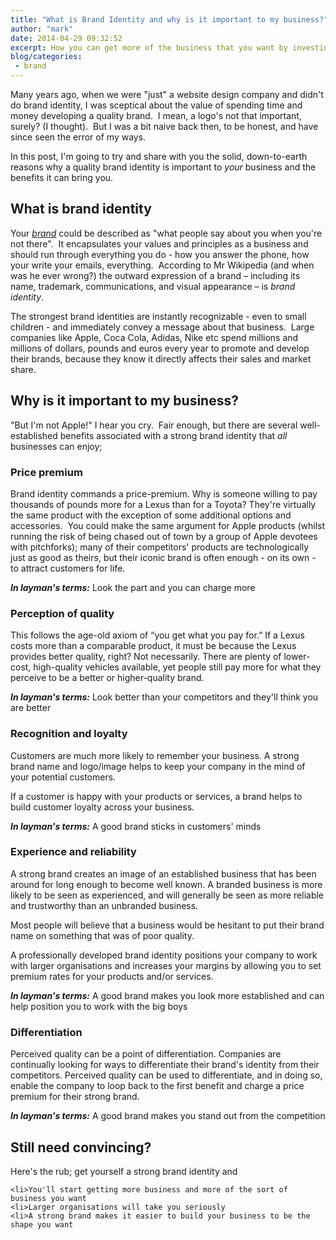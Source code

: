 ```yaml
---
title: "What is Brand Identity and why is it important to my business?"
author: "mark"
date: 2014-04-29 09:32:52
excerpt: How you can get more of the business that you want by investing in a strong brand identity
blog/categories: 
 - brand
---
```


Many years ago, when we were "just" a website design company and didn't do brand identity, I was sceptical about the value of spending time and money developing a quality brand.  I mean, a logo's not that important, surely? (I thought).  But I was a bit naive back then, to be honest, and have since seen the error of my ways.

In this post, I'm going to try and share with you the solid, down-to-earth reasons why a quality brand identity is important to *your* business and the benefits it can bring you.

## What is brand identity

Your [*brand*](http://www.tomango.co.uk/creates/brand/) could be described as "what people say about you when you're not there".  It encapsulates your values and principles as a business and should run through everything you do - how you answer the phone, how your write your emails, everything.  According to Mr Wikipedia (and when was he ever wrong?) the outward expression of a brand – including its name, trademark, communications, and visual appearance – is *brand identity*.

The strongest brand identities are instantly recognizable - even to small children - and immediately convey a message about that business.  Large companies like Apple, Coca Cola, Adidas, Nike etc spend millions and millions of dollars, pounds and euros every year to promote and develop their brands, because they know it directly affects their sales and market share.

## Why is it important to my business?

"But I'm not Apple!" I hear you cry.  Fair enough, but there are several well-established benefits associated with a strong brand identity that *all* businesses can enjoy;

### Price premium

Brand identity commands a price-premium. Why is someone willing to pay thousands of pounds more for a Lexus than for a Toyota? They're virtually the same product with the exception of some additional options and accessories.  You could make the same argument for Apple products (whilst running the risk of being chased out of town by a group of Apple devotees with pitchforks); many of their competitors' products are technologically just as good as theirs, but their iconic brand is often enough - on its own - to attract customers for life.

__*In layman's terms:*__ Look the part and you can charge more

### Perception of quality

This follows the age-old axiom of “you get what you pay for.” If a Lexus costs more than a comparable product, it must be because the Lexus provides better quality, right? Not necessarily. There are plenty of lower-cost, high-quality vehicles available, yet people still pay more for what they perceive to be a better or higher-quality brand.

__*In layman's terms:*__ Look better than your competitors and they'll think you are better

### Recognition and loyalty

Customers are much more likely to remember your business. A strong brand name and logo/image helps to keep your company in the mind of your potential customers.

If a customer is happy with your products or services, a brand helps to build customer loyalty across your business.

__*In layman's terms:*__ A good brand sticks in customers' minds

### Experience and reliability

A strong brand creates an image of an established business that has been around for long enough to become well known. A branded business is more likely to be seen as experienced, and will generally be seen as more reliable and trustworthy than an unbranded business.

Most people will believe that a business would be hesitant to put their brand name on something that was of poor quality.

A professionally developed brand identity positions your company to work with larger organisations and increases your margins by allowing you to set premium rates for your products and/or services.

__*In layman's terms:*__ A good brand makes you look more established and can help position you to work with the big boys

### Differentiation

Perceived quality can be a point of differentiation. Companies are continually looking for ways to differentiate their brand's identity from their competitors. Perceived quality can be used to differentiate, and in doing so, enable the company to loop back to the first benefit and charge a price premium for their strong brand.

__*In layman's terms:*__ A good brand makes you stand out from the competition

## Still need convincing?

Here's the rub; get yourself a strong brand identity and

> 

	<li>You'll start getting more business and more of the sort of business you want
	<li>Larger organisations will take you seriously
	<li>A strong brand makes it easier to build your business to be the shape you want






